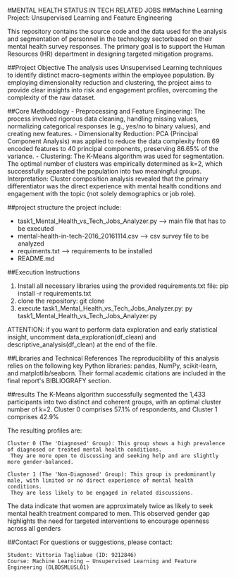 #MENTAL HEALTH STATUS IN TECH RELATED JOBS
##Machine Learning Project: Unsupervised Learning and Feature Engineering

This repository contains the source code and the data used for the analysis and segmentation of personnel in the technology sectorbased on their mental health survey responses. 
The primary goal is to support the Human Resources (HR) department in designing targeted mitigation programs.

##Project Objective
    The analysis uses Unsupervised Learning techniques to identify distinct macro-segments within the employee population. 
    By employing dimensionality reduction and clustering, the project aims to provide clear insights into risk and engagement profiles, overcoming the complexity of the raw dataset.

##Core Methodology
    - Preprocessing and Feature Engineering: The process involved rigorous data cleaning, handling missing values, normalizing categorical responses (e.g., yes/no to binary values), and creating new features.
    - Dimensionality Reduction: PCA (Principal Component Analysis) was applied to reduce the data complexity from 69 encoded features to 40 principal components, preserving 86.65% of the variance.
    - Clustering: The K-Means algorithm was used for segmentation. The optimal number of clusters was empirically determined as k=2, which successfully separated the population into two meaningful groups.
    Interpretation: Cluster composition analysis revealed that the primary differentiator was the direct experience with mental health conditions and engagement with the topic (not solely demographics or job role).


##project structure
the project include:
 - task1_Mental_Health_vs_Tech_Jobs_Analyzer.py  --> main file that has to be executed
 - mental-health-in-tech-2016_20161114.csv   --> csv survey file to be analyzed
 - requiments.txt --> requirements to be installed
 - README.md


##Execution Instructions
1. Install all necessary libraries using the provided requirements.txt file: pip install -r requirements.txt
2. clone the repository: git clone <repo-url>
3. execute task1_Mental_Health_vs_Tech_Jobs_Analyzer.py: py task1_Mental_Health_vs_Tech_Jobs_Analyzer.py

ATTENTION: if you want to perform data exploration and early statistical insight, uncomment  data_exploration(df_clean) and descriptive_analysis(df_clean) at the end of the file.

##Libraries and Technical References
The reproducibility of this analysis relies on the following key Python libraries: pandas, NumPy, scikit-learn, and matplotlib/seaborn. 
Their formal academic citations are included in the final report's BIBLIOGRAFY section.

##results
The K-Means algorithm successfully segmented the 1,433 participants into two distinct and coherent groups, with an optimal cluster number of k=2.
Cluster 0 comprises 57.1% of respondents, and Cluster 1 comprises 42.9%

The resulting profiles are:

    Cluster 0 (The 'Diagnosed' Group): This group shows a high prevalence of diagnosed or treated mental health conditions.
     They are more open to discussing and seeking help and are slightly more gender-balanced.

    Cluster 1 (The 'Non-Diagnosed' Group): This group is predominantly male, with limited or no direct experience of mental health conditions. 
     They are less likely to be engaged in related discussions.
     
The data indicate that women are approximately twice as likely to seek mental health treatment compared to men. 
This observed gender gap highlights the need for targeted interventions to encourage openness across all genders

##Contact
    For questions or suggestions, please contact:

    Student: Vittoria Tagliabue (ID: 9212846)
    Course: Machine Learning – Unsupervised Learning and Feature Engineering (DLBDSMLUSL01)